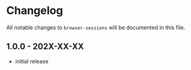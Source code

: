 # Changelog

All notable changes to `browser-sessions` will be documented in this file.

## 1.0.0 - 202X-XX-XX

- initial release
